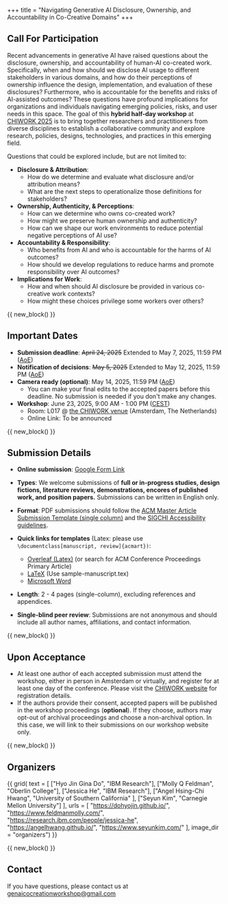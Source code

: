 +++
title = "Navigating Generative AI Disclosure, Ownership, and Accountability in Co-Creative Domains"
+++




## Call For Participation

Recent advancements in generative AI have raised questions about the disclosure, ownership, and accountability of human-AI co-created work. Specifically, when and how should we disclose AI usage to different stakeholders in various domains, and how do their perceptions of ownership influence the design, implementation, and evaluation of these disclosures? Furthermore, who is accountable for the benefits and risks of AI-assisted outcomes? These questions have profound implications for organizations and individuals navigating emerging policies, risks, and user needs in this space. The goal of this **hybrid half-day workshop** at [CHIWORK 2025](https://chiwork.org/) is to bring together researchers and practitioners from diverse disciplines to establish a collaborative community and explore research, policies, designs, technologies, and practices in this emerging field. 

Questions that could be explored include, but are not limited to:
- **Disclosure & Attribution**: 
    - How do we determine and evaluate what disclosure and/or attribution means?
    - What are the next steps to operationalize those definitions for stakeholders?
- **Ownership, Authenticity, & Perceptions**: 
    - How can we determine who owns co-created work? 
    - How might we preserve human ownership and authenticity? 
    - How can we shape our work environments to reduce potential negative perceptions of AI use?
- **Accountability & Responsibility**: 
    - Who benefits from AI and who is accountable for the harms of AI outcomes?
    - How should we develop regulations to reduce harms and promote responsibility over AI outcomes?
- **Implications for Work**: 
    - How and when should AI disclosure be provided in various co-creative work contexts?
    - How might these choices privilege some workers over others?

{{ new_block() }}
## Important Dates
- **Submission deadline**: ~~April 24, 2025~~ Extended to May 7, 2025, 11:59 PM ([AoE](https://time.is/Anywhere_on_Earth))
- **Notification of decisions**: ~~May 5, 2025~~ Extended to May 12, 2025, 11:59 PM ([AoE](https://time.is/Anywhere_on_Earth))
- **Camera ready (optional)**: May 14, 2025, 11:59 PM ([AoE](https://time.is/Anywhere_on_Earth))
    - You can make your final edits to the accepted papers before this deadline. No submission is needed if you don't make any changes.
- **Workshop**: June 23, 2025, 9:00 AM - 1:00 PM ([CEST](https://time.is/Amsterdam))
    - Room: L017 @ [the CHIWORK venue](https://chiwork.org/attend/venue/) (Amsterdam, The Netherlands)
    - Online Link: To be announced
   
{{ new_block() }}

## Submission Details
- **Online submission**: [Google Form Link](https://forms.gle/tRMTBSHzHsUE5yvF9)
- **Types**: We welcome submissions of **full or in-progress studies, design fictions, literature reviews, demonstrations, encores of published work, and position papers.** Submissions can be written in English only.
- **Format**: PDF submissions should follow the [ACM Master Article Submission Template (single column)](https://authors.acm.org/proceedings/production-information/taps-production-workflow) and the [SIGCHI Accessibility guidelines](https://sigchi.org/conferences/author-resources/accessibility-guide/). 
- **Quick links for templates** (Latex: please use `\documentclass[manuscript, review]{acmart})`:
    - [Overleaf (Latex)](https://www.overleaf.com/latex/templates/acm-conference-proceedings-primary-article-template/wbvnghjbzwpc) (or search for ACM Conference Proceedings Primary Article)
    - [LaTeX](https://portalparts.acm.org/hippo/latex_templates/acmart-primary.zip) (Use sample-manuscript.tex)
    - [Microsoft Word](https://www.acm.org/binaries/content/assets/publications/taps/acm_submission_template.docx)

- **Length**:  2 - 4 pages (single-column), excluding references and appendices. 
- **Single-blind peer review**: Submissions are not anonymous and should include all author names, affiliations, and contact information.



{{ new_block() }}
## Upon Acceptance 
- At least one author of each accepted submission must attend the workshop, either in person in Amsterdam or virtually, and register for at least one day of the conference. Please visit the [CHIWORK website]((https://chiwork.org/attend/registration/)) for registration details.
- If the authors provide their consent, accepted papers will be published in the workshop proceedings (**optional**). If they choose, authors may opt-out of archival proceedings and choose a non-archival option. In this case, we will link to their submissions on our workshop website only.


{{ new_block() }}

## Organizers

{{ grid(
    text = [
        ["Hyo Jin Gina Do", "IBM Research"],
        ["Molly Q Feldman", "Oberlin College"],
        ["Jessica He", "IBM Research"],
        ["Angel Hsing-Chi Hwang", "University of Southern California" ],
        ["Seyun Kim", "Carnegie Mellon University"]
    ],
    urls = [
        "https://dohyojin.github.io/",
        "https://www.feldmanmolly.com/",
        "https://research.ibm.com/people/jessica-he",
        "https://angelhwang.github.io/",
        "https://www.seyunkim.com/"
    ],
    image_dir = "organizers") }}

{{ new_block() }}
## Contact
If you have questions, please contact us at [genaicocreationworkshop@gmail.com](mailto:genaicocreationworkshop@gmail.com)



<!-- {{ new_block() }} -->
<!-- ## Program Committees
TBD
{{ new_block() }} -->




